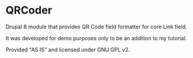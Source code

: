 # QRCoder
Drupal 8 module that provides QR Code field formatter for core Link field.

It was developed for demo purposes only to be an addition to my tutorial.

Provided "AS IS" and licensed under GNU GPL v2.
